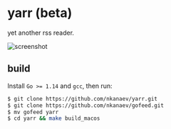 # yarr (beta)

yet another rss reader.

![screenshot](https://github.com/nkanaev/yarr/blob/master/artwork/promo.png?raw=true)

## build

Install `Go >= 1.14` and `gcc`, then run:

```sh
$ git clone https://github.com/nkanaev/yarr.git
$ git clone https://github.com/nkanaev/gofeed.git
$ mv gofeed yarr
$ cd yarr && make build_macos
```
